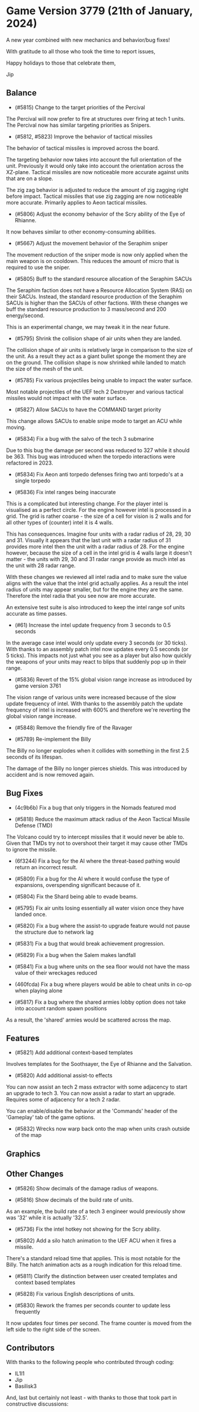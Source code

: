 # Game Version 3779 (21th of January, 2024)

A new year combined with new mechanics and behavior/bug fixes!

With gratitude to all those who took the time to report issues,

Happy holidays to those that celebrate them,

Jip

## Balance

- (#5815) Change to the target priorities of the Percival

The Percival will now prefer to fire at structures over firing at tech 1 units. The Percival now has similar targeting priorities as Snipers.

- (#5812, #5823) Improve the behavior of tactical missiles

The behavior of tactical missiles is improved across the board.

The targeting behavior now takes into account the full orientation of the unit. Previously it would only take into account the orientation across the XZ-plane. Tactical missiles are now noticeable more accurate against units that are on a slope.

The zig zag behavior is adjusted to reduce the amount of zig zagging right before impact. Tactical missiles that use zig zagging are now noticeable more accurate. Primarily applies to Aeon tactical missiles.

- (#5806) Adjust the economy behavior of the Scry ability of the Eye of Rhianne.

It now behaves similar to other economy-consuming abilities.

- (#5667) Adjust the movement behavior of the Seraphim sniper

The movement reduction of the sniper mode is now only applied when the main weapon is on cooldown. This reduces the amount of micro that is required to use the sniper.

- (#5805) Buff to the standard resource allocation of the Seraphim SACUs

The Seraphim faction does not have a Resource Allocation System (RAS) on their SACUs. Instead, the standard resource production of the Seraphim SACUs is higher than the SACUs of other factions. With these changes we buff the standard resource production to 3 mass/second and 200 energy/second.

This is an experimental change, we may tweak it in the near future.

- (#5795) Shrink the collision shape of air units when they are landed.

The collision shape of air units is relatively large in comparison to the size of the unit. As a result they act as a giant bullet sponge the moment they are on the ground. The collision shape is now shrinked while landed to match the size of the mesh of the unit.

- (#5785) Fix various projectiles being unable to impact the water surface.

Most notable projectiles of the UEF tech 2 Destroyer and various tactical missiles would not impact with the water surface.

- (#5827) Allow SACUs to have the COMMAND target priority

This change allows SACUs to enable snipe mode to target an ACU while moving.

- (#5834) Fix a bug with the salvo of the tech 3 submarine

Due to this bug the damage per second was reduced to 327 while it should be 363. This bug was introduced when the torpedo interactions were refactored in 2023.

- (#5834) Fix Aeon anti torpedo defenses firing two anti torpedo's at a single torpedo

- (#5836) Fix intel ranges being inaccurate

This is a complicated but interesting change. For the player intel is visualised as a perfect circle. For the engine however intel is processed in a grid. The grid is rather coarse - the size of a cell for vision is 2 walls and for all other types of (counter) intel it is 4 walls.

This has consequences. Imagine four units with a radar radius of 28, 29, 30 and 31. Visually it appears that the last unit with a radar radius of 31 provides more intel then the unit with a radar radius of 28. For the engine however, because the size of a cell in the intel grid is 4 walls large it doesn't matter - the units with 29, 30 and 31 radar range provide as much intel as the unit with 28 radar range.

With these changes we reviewed all intel radia and to make sure the value aligns with the value that the intel grid actually applies. As a result the intel radius of units may appear smaller, but for the engine they are the same. Therefore the intel radia that you see now are more accurate.

An extensive test suite is also introduced to keep the intel range sof units accurate as time passes.

- (#61) Increase the intel update frequency from 3 seconds to 0.5 seconds

In the average case intel would only update every 3 seconds (or 30 ticks). With thanks to an assembly patch intel now updates every 0.5 seconds (or 5 ticks). This impacts not just what you see as a player but also how quickly the weapons of your units may react to blips that suddenly pop up in their range.

- (#5836) Revert of the 15% global vision range increase as introduced by game version 3761

The vision range of various units were increased because of the slow update frequency of intel. With thanks to the assembly patch the update frequency of intel is increased with 600% and therefore we're reverting the global vision range increase.

- (#5848) Remove the friendly fire of the Ravager

- (#5789) Re-implement the Billy

The Billy no longer explodes when it collides with something in the first 2.5 seconds of its lifespan.

The damage of the Billy no longer pierces shields. This was introduced by accident and is now removed again.

## Bug Fixes

- (4c9b6b) Fix a bug that only triggers in the Nomads featured mod

- (#5818) Reduce the maximum attack radius of the Aeon Tactical Missile Defense (TMD)

The Volcano could try to intercept missiles that it would never be able to. Given that TMDs try not to overshoot their target it may cause other TMDs to ignore the missile.

- (6f3244) Fix a bug for the AI where the threat-based pathing would return an incorrect result.

- (#5809) Fix a bug for the AI where it would confuse the type of expansions, overspending significant because of it.

- (#5804) Fix the Shard being able to evade beams.

- (#5795) Fix air units losing essentially all water vision once they have landed once.

- (#5820) Fix a bug where the assist-to upgrade feature would not pause the structure due to network lag

- (#5831) Fix a bug that would break achievement progression.

- (#5829) Fix a bug when the Salem makes landfall

- (#5841) Fix a bug where units on the sea floor would not have the mass value of their wreckages reduced

- (460fcda) Fix a bug where players would be able to cheat units in co-op when playing alone

- (#5817) Fix a bug where the shared armies lobby option does not take into account random spawn positions

As a result, the 'shared' armies would be scattered across the map.

## Features

- (#5821) Add additional context-based templates

Involves templates for the Soothsayer, the Eye of Rhianne and the Salvation.

- (#5820) Add additional assist-to effects

You can now assist an tech 2 mass extractor with some adjacency to start an upgrade to tech 3.
You can now assist a radar to start an upgrade. Requires some of adjacency for a tech 2 radar.

You can enable/disable the behavior at the 'Commands' header of the 'Gameplay' tab of the game options.

- (#5832) Wrecks now warp back onto the map when units crash outside of the map

## Graphics

## Other Changes

- (#5826) Show decimals of the damage radius of weapons.

- (#5816) Show decimals of the build rate of units.

As an example, the build rate of a tech 3 engineer would previously show was '32' while it is actually '32.5'.

- (#5736) Fix the intel hotkey not showing for the Scry ability.

- (#5802) Add a silo hatch animation to the UEF ACU when it fires a missile.

There's a standard reload time that applies. This is most notable for the Billy. The hatch animation acts as a rough indication for this reload time.

- (#5811) Clarify the distinction between user created templates and context based templates

- (#5828) Fix various English descriptions of units.

- (#5830) Rework the frames per seconds counter to update less frequently

It now updates four times per second. The frame counter is moved from the left side to the right side of the screen.

## Contributors

With thanks to the following people who contributed through coding:

- lL1l1
- Jip
- Basilisk3

And, last but certainly not least - with thanks to those that took part in constructive discussions:
